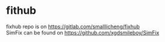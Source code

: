 # fithub
fixhub repo is on https://gitlab.com/smalllicheng/fixhub  
SimFix can be found on https://github.com/xgdsmileboy/SimFix
